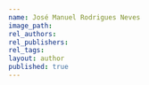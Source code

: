 ```yaml
---
name: José Manuel Rodrigues Neves
image_path:
rel_authors:
rel_publishers:
rel_tags:
layout: author
published: true
---
```

